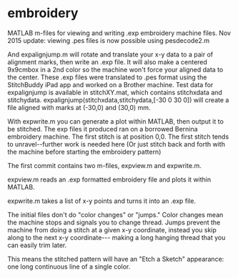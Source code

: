 embroidery
==========

MATLAB m-files for viewing and writing .exp embroidery machine files. 
Nov 2015 update: viewing .pes files is now possible using pesdecode2.m

And expalignjump.m will rotate and translate your x-y data to a pair of alignment marks, then write an .exp file.
It will also make a centered 9x9cmbox in a 2nd color so the machine won't force your aligned data to the center.
These .exp files were translated to .pes format using the StitchBuddy iPad app and worked on a Brother machine.
Test data for expalignjump is available in stitchXY.mat, which contains stitchxdata and stitchydata.
 expalignjump(stitchxdata,stitchydata,[-30 0 30 0]) will create a file aligned with marks at (-30,0) and (30,0) mm.

With expwrite.m you can generate a plot within MATLAB, then output it to be stitched.
The exp files it produced ran on a borrowed Bernina embroidery machine. The first stitch is at position 0,0. 
The first stitch tends to unravel--further work is needed here
(Or just stitch back and forth with the machine before starting the embroidery pattern)

The first commit contains two m-files, expview.m and expwrite.m.

expview.m reads an .exp formatted embroidery file and plots it within MATLAB.

expwrite.m takes a list of x-y points and turns it into an .exp file.

The initial files don't do "color changes" or "jumps."
Color changes mean the machine stops and signals you to change thread.
Jumps prevent the machine from doing a stitch at a given x-y coordinate,
instead you skip along to the next x-y coordinate---
making a long hanging thread that you can easily trim later.

This means the stitched pattern will have an "Etch a Sketch" appearance:
one long continuous line of a single color.

